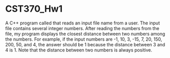 # CST370_Hw1
A C++ program called that reads an input file name from a user. The input file contains several integer numbers. After reading the numbers from the file, my program displays the closest distance between two numbers among the numbers. For example, if the input numbers are -1, 10, 3, -15, 7, 20, 150, 200, 50, and 4, the answer should be 1 because the distance between 3 and 4 is 1. Note that the distance between two numbers is always positive. 
